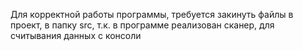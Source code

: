 Для корректной работы программы, требуется закинуть файлы в проект, в папку src, т.к. в программе реализован сканер, для считывания данных с консоли
